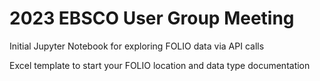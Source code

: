 # 2023 EBSCO User Group Meeting

Initial Jupyter Notebook for exploring FOLIO data via API calls

Excel template to start your FOLIO location and data type documentation
